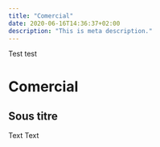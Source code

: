 ```yaml
---
title: "Comercial"
date: 2020-06-16T14:36:37+02:00
description: "This is meta description."
---
```


Test test

# Comercial
## Sous titre

Text
Text